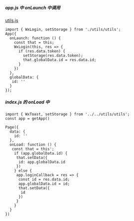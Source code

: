 ##### app.js 中 onLaunch 中调用

[utils.js](https://github.com/staven630/code-segment/blob/master/miniprogram/utils.js.md)

```
import { WxLogin, setStorage } from './utils/utils';
App({
  onLaunch: function () {
    const that = this;
    WxLogin(this, res => {
      if (res.data.token) {
        setStorage(res.data.token);
        that.globalData.id = res.data.id;
      }
    })
  },
  globalData: {
   id: ''
  }
});
```

##### index.js 的 onLoad 中

```
import { WxToast, setStorage } from '../../utils/utils';
const app = getApp()

Page({
  data: {
    id: ''
  },
  onLoad: function () {
   const that = this';
    if (app.globalData.id) {
     that.setData({
      id: app.globalData.id
     })
    } else {
     app.loginCallback = res => {
      const id = res.data.id;
      app.globalData.id = id;
      that.setData({
       id
      })
     }
    }
  }
})
```
